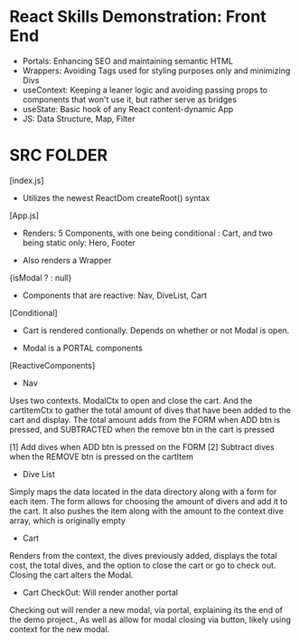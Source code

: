 # React Skills Demonstration: Front End

- Portals: Enhancing SEO and maintaining semantic HTML
- Wrappers: Avoiding Tags used for styling purposes only and minimizing Divs
- useContext: Keeping a leaner logic and avoiding passing props to components that won't use it, but rather serve as bridges
- useState: Basic hook of any React content-dynamic App
- JS: Data Structure, Map, Filter

# SRC FOLDER

[index.js]

- Utilizes the newest ReactDom createRoot() syntax

[App.js]

- Renders: 5 Components, with one being conditional : Cart, and two being static only: Hero, Footer

- Also renders a Wrapper

 <BackWrapper>
            {isModal ? <Cart /> : null}
            <Nav />
            <Hero />
            <DiveList />
            <Footer />
  </BackWrapper>

- Components that are reactive: Nav, DiveList, Cart

[Conditional]

- Cart is rendered contionally. Depends on whether or not Modal is open.

- Modal is a PORTAL components

[ReactiveComponents]

- Nav

Uses two contexts. ModalCtx to open and close the cart. And the cartItemCtx to gather the total amount of dives that have been added to the cart and display.
The total amount adds from the FORM when ADD btn is pressed, and SUBTRACTED when the remove btn in the cart is pressed

[1] Add dives when ADD btn is pressed on the FORM
[2] Subtract dives when the REMOVE btn is pressed on the cartItem

- Dive List

Simply maps the data located in the data directory along with a form for each item. The form allows for choosing the amount of divers and add it to the cart. It also pushes the item along with the amount to the context dive array, which is originally empty

- Cart

Renders from the context, the dives previously added, displays the total cost, the total dives, and the option to close the cart or go to check out. Closing the cart alters the Modal.

- Cart CheckOut: Will render another portal

Checking out will render a new modal, via portal, explaining its the end of the demo project., As well as allow for modal closing via button, likely using context for the new modal.

